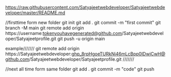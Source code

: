 https://raw.githubusercontent.com/Satyajeetwebdeveloper/Satyajeetwebdeveloper/master/README.md


//firsttime form new folder
git init
git add .
git commit -m "first commit"
git branch -M main
git remote add origin https://username:tokenyouhavegenerated@github.com/Satyajeetwebdeveloper/Satyajeetprofile.git
git push -u origin main

example///////
git remote add origin https://Satyajeetwebdeveloper:ghp_8rpHgoeTURkNj46mLcBpp0IDwjCwH@github.com/Satyajeetwebdeveloper/Satyajeetprofile.git
///////

//next all time form same folder
git add .
git commit -m "code"
git push 
